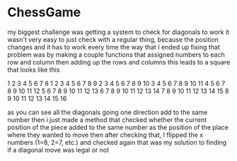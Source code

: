 # ChessGame
my biggest challenge was getting a system to check for diagonals to work
it wasn't very easy to just check with a regular thing, because the position changes and it has to work every time
the way that I ended up fixing that problem was by making a couple functions that assigned numbers to each row and column
then adding up the rows and columns
this leads to a square that looks like this


 1  2  3  4  5  6  7  8
1 2  3  4  5  6  7  8  9
2 3  4  5  6  7  8  9  10
3 4  5  6  7  8  9  10 11
4 5  6  7  8  9  10 11 12
5 6  7  8  9  10 11 12 13
6 7  8  9  10 11 12 13 14
7 8  9  10 11 12 13 14 15
8 9  10 11 12 13 14 15 16

as you can see all the diagonals going one direction add to the same number
then i just made a method that checked whether the current position of the piece added to the same number 
as the position of the place where they wanted to move
then after checking that, I flipped the x numbers (1=8, 2=7, etc.) and checked again
that was my solution to finding if a diagonal move was legal or not

